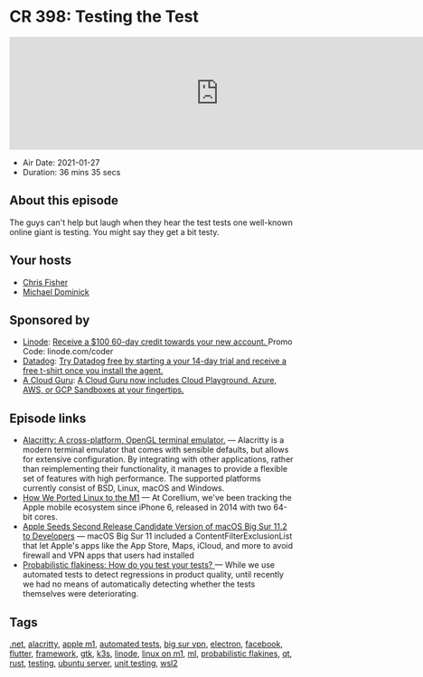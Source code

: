 # CR 398: Testing the Test

<iframe src="https://player.fireside.fm/v2/MLf2ZzhC+88Q7EIP-?theme=dark" width="740" height="200" frameborder="0" scrolling="no"></iframe>

* Air Date: 2021-01-27
* Duration: 36 mins 35 secs

## About this episode

The guys can't help but laugh when they hear the test tests one well-known online giant is testing. You might say they get a bit testy.

## Your hosts
* [Chris Fisher](https://coder.show/hosts/chrislas)
* [Michael Dominick](https://coder.show/hosts/michael)

## Sponsored by

  * [Linode](https://linode.com/coder): [Receive a $100 60-day credit towards your new account. ](https://linode.com/coder) Promo Code: linode.com/coder
  * [Datadog](http://datadog.com/coderradio): [Try Datadog free by starting a your 14-day trial and receive a free t-shirt once you install the agent.](http://datadog.com/coderradio)
  * [A Cloud Guru](https://acloudguru.com): [A Cloud Guru now includes Cloud Playground. Azure, AWS, or GCP Sandboxes at your fingertips.](https://acloudguru.com)



## Episode links

  * [Alacritty: A cross-platform, OpenGL terminal emulator.](https://github.com/alacritty/alacritty "Alacritty: A cross-platform, OpenGL terminal emulator.") — Alacritty is a modern terminal emulator that comes with sensible defaults, but allows for extensive configuration. By integrating with other applications, rather than reimplementing their functionality, it manages to provide a flexible set of features with high performance. The supported platforms currently consist of BSD, Linux, macOS and Windows.
  * [How We Ported Linux to the M1](https://corellium.com/blog/linux-m1 "How We Ported Linux to the M1") — At Corellium, we've been tracking the Apple mobile ecosystem since iPhone 6, released in 2014 with two 64-bit cores. 
  * [Apple Seeds Second Release Candidate Version of macOS Big Sur 11.2 to Developers](https://www.macrumors.com/2021/01/25/apple-seeds-macos-11-2-release-candidate-2/ "Apple Seeds Second Release Candidate Version of macOS Big Sur 11.2 to Developers") — ‌macOS Big Sur‌ 11 included a ContentFilterExclusionList that let Apple's apps like the App Store, Maps, iCloud, and more to avoid firewall and VPN apps that users had installed
  * [Probabilistic flakiness: How do you test your tests? ](https://engineering.fb.com/2020/12/10/developer-tools/probabilistic-flakiness/ "Probabilistic flakiness: How do you test your tests? ") — While we use automated tests to detect regressions in product quality, until recently we had no means of automatically detecting whether the tests themselves were deteriorating.



## Tags

[.net](https://coder.show/tags/.net), [alacritty](https://coder.show/tags/alacritty), [apple m1](https://coder.show/tags/apple%20m1), [automated tests](https://coder.show/tags/automated%20tests), [big sur‌ vpn](https://coder.show/tags/big%20sur%E2%80%8C%20vpn), [electron](https://coder.show/tags/electron), [facebook](https://coder.show/tags/facebook), [flutter](https://coder.show/tags/flutter), [framework](https://coder.show/tags/framework), [gtk](https://coder.show/tags/gtk), [k3s](https://coder.show/tags/k3s), [linode](https://coder.show/tags/linode), [linux on m1](https://coder.show/tags/linux%20on%20m1), [ml](https://coder.show/tags/ml), [probabilistic flakines](https://coder.show/tags/probabilistic%20flakines), [qt](https://coder.show/tags/qt), [rust](https://coder.show/tags/rust), [testing](https://coder.show/tags/testing), [ubuntu server](https://coder.show/tags/ubuntu%20server), [unit testing](https://coder.show/tags/unit%20testing), [wsl2](https://coder.show/tags/wsl2)